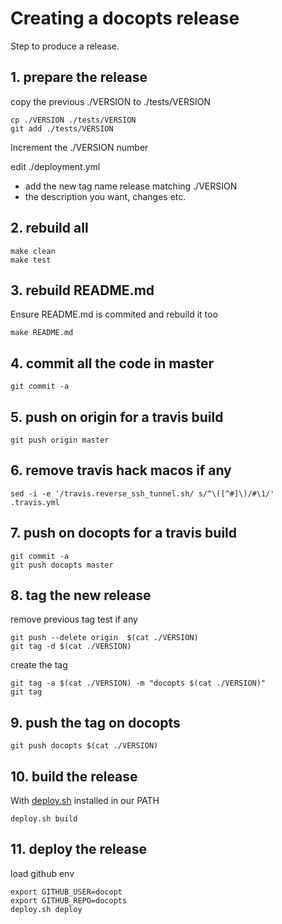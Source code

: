 # Creating a docopts release

Step to produce a release.

## 1. prepare the release

copy the previous ./VERSION to ./tests/VERSION

```
cp ./VERSION ./tests/VERSION
git add ./tests/VERSION
```

Increment the ./VERSION number

edit ./deployment.yml

- add the new tag name release matching ./VERSION
- the description you want, changes etc.

## 2. rebuild all

```
make clean
make test
```

## 3. rebuild README.md

Ensure README.md is commited and rebuild it too

```
make README.md
```

## 4. commit all the code in master

```
git commit -a
```

## 5. push on origin for a travis build

```
git push origin master
```

## 6. remove travis hack macos if any

```
sed -i -e '/travis.reverse_ssh_tunnel.sh/ s/^\([^#]\)/#\1/' .travis.yml
```

## 7. push on docopts for a travis build

```
git commit -a
git push docopts master
```

## 8. tag the new release

remove previous tag test if any

```
git push --delete origin  $(cat ./VERSION)
git tag -d $(cat ./VERSION)
```

create the tag

```
git tag -a $(cat ./VERSION) -m "docopts $(cat ./VERSION)"
git tag
```


## 9. push the tag on docopts

```
git push docopts $(cat ./VERSION)
```

## 10. build the release

With [deploy.sh](https://github.com/opensource-expert/deploy.sh) installed in our PATH


```
deploy.sh build
```

## 11. deploy the release

load github env

```
export GITHUB_USER=docopt
export GITHUB_REPO=docopts
deploy.sh deploy
```
